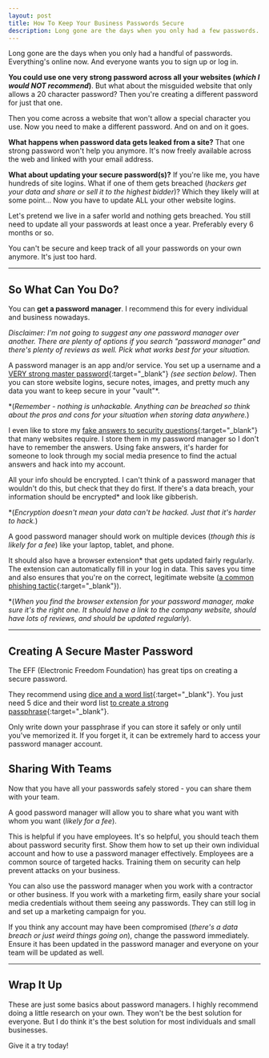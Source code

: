 ```yaml
---
layout: post
title: How To Keep Your Business Passwords Secure
description: Long gone are the days when you only had a few passwords. Every website wants you to sign up or log in. How do you manage all those passwords and keep them secure?
---
```


Long gone are the days when you only had a handful of passwords. Everything's online now. And everyone wants you to sign up or log in.

**You could use one very strong password across all your websites (*which I would NOT recommend*)**. But what about the misguided website that only allows a 20 character password? Then you're creating a different password for just that one.

Then you come across a website that won't allow a special character you use. Now you need to make a different password. And on and on it goes.

<!--more-->

**What happens when password data gets leaked from a site?** That one strong password won't help you anymore. It's now freely available across the web and linked with your email address.

**What about updating your secure password(s)?** If you're like me, you have hundreds of site logins. What if one of them gets breached (*hackers get your data and share or sell it to the highest bidder*)? Which they likely will at some point... Now you have to update ALL your other website logins.

Let's pretend we live in a safer world and nothing gets breached. You still need to update all your passwords at least once a year. Preferably every 6 months or so.

You can't be secure and keep track of all your passwords on your own anymore. It's just too hard.

---

## So What Can You Do?

You can **get a password manager**.  I recommend this for every individual and business nowadays.

*Disclaimer: I'm not going to suggest any one password manager over another. There are plenty of options if you search "password manager" and there's plenty of reviews as well. Pick what works best for your situation.*

A password manager is an app and/or service. You set up a username and a [VERY strong master password](https://ssd.eff.org/en/module/creating-strong-passwords){:target="_blank"} *(see section below)*. Then you can store website logins, secure notes, images, and pretty much any data you want to keep secure in your "vault"*.  

*(*Remember - nothing is unhackable. Anything can be breached so think about the pros and cons for your situation when storing data anywhere.*)

I even like to store my [fake answers to security questions](https://www.wired.com/2016/09/time-kill-security-questions-answer-lies/){:target="_blank"} that many websites require. I store them in my password manager so I don't have to remember the answers. Using fake answers, it's harder for someone to look through my social media presence to find the actual answers and hack into my account.

All your info should be encrypted. I can't think of a password manager that wouldn't do this, but check that they do first. If there's a data breach, your information should be encrypted* and look like gibberish.

*(*Encryption doesn't mean your data can't be hacked. Just that it's harder to hack.*)

A good password manager should work on multiple devices (*though this is likely for a fee*) like your laptop, tablet, and phone. 

It should also have a browser extension* that gets updated fairly regularly. The extension can automatically fill in your log in data. This saves you time and also ensures that you're on the correct, legitimate website ([a common phishing tactic](https://www.globalsign.com/en/blog/how-to-spot-a-fake-website/){:target="_blank"}).

*(*When you find the browser extension for your password manager, make sure it's the right one. It should have a link to the company website, should have lots of reviews, and should be updated regularly*).

---

## Creating A Secure Master Password

The EFF (Electronic Freedom Foundation) has great tips on creating a secure password.

They recommend using [dice and a word list](https://ssd.eff.org/en/module/creating-strong-passwords){:target="_blank"}. You just need 5 dice and their word list [to create a strong passphrase](https://www.eff.org/dice){:target="_blank"}.

Only write down your passphrase if you can store it safely or only until you've memorized it. If you forget it, it can be extremely hard to access your password manager account.

## Sharing With Teams

Now that you have all your passwords safely stored - you can share them with your team.

A good password manager will allow you to share what you want with whom you want (*likely for a fee*).

This is helpful if you have employees. It's so helpful, you should teach them about password security first. Show them how to set up their own individual account and how to use a password manager effectively. Employees are a common source of targeted hacks. Training them on security can help prevent attacks on your business.

You can also use the password manager when you work with a contractor or other business. If you work with a marketing firm, easily share your social media credentials without them seeing any passwords. They can still log in and set up a marketing campaign for you.

If you think any account may have been compromised (*there's a data breach or just weird things going on*), change the password immediately. Ensure it has been updated in the password manager and everyone on your team will be updated as well.

---

## Wrap It Up

These are just some basics about password managers. I highly recommend doing a little research on your own. They won't be the best solution for everyone. But I do think it's the best solution for most individuals and small businesses. 

Give it a try today!


